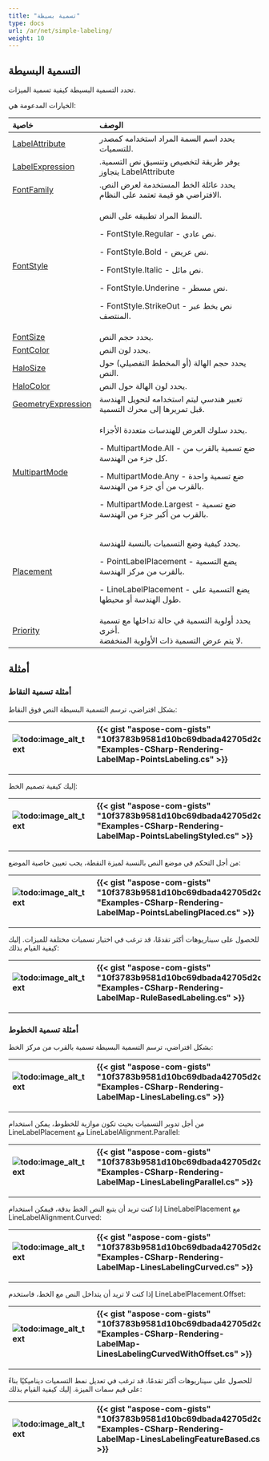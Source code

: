 ```yaml
---
title: "تسمية بسيطة"
type: docs
url: /ar/net/simple-labeling/
weight: 10
---
```


## **التسمية البسيطة**
تحدد التسمية البسيطة كيفية تسمية الميزات.

الخيارات المدعومة هي:

|**خاصية**|**الوصف**|
| :- | :- |
|[LabelAttribute](https://reference.aspose.com/gis/net/aspose.gis.rendering.labelings/simplelabeling/properties/labelattribute)|يحدد اسم السمة المراد استخدامه كمصدر للتسميات.|
|[LabelExpression](https://reference.aspose.com/gis/net/aspose.gis.rendering.labelings/simplelabeling/properties/labelexpression)|يوفر طريقة لتخصيص وتنسيق نص التسمية. يتجاوز LabelAttribute|
|[FontFamily](https://reference.aspose.com/gis/net/aspose.gis.rendering.labelings/simplelabeling/properties/fontfamily)|يحدد عائلة الخط المستخدمة لعرض النص. الافتراضي هو قيمة تعتمد على النظام.|
|[FontStyle](https://reference.aspose.com/gis/net/aspose.gis.rendering.labelings/simplelabeling/properties/fontstyle)|<p>النمط المراد تطبيقه على النص.</p><p>- FontStyle.Regular - نص عادي.</p><p>- FontStyle.Bold - نص عريض.</p><p>- FontStyle.Italic - نص مائل.</p><p>- FontStyle.Underine - نص مسطر.</p><p>- FontStyle.StrikeOut - نص بخط عبر المنتصف.</p>|
|[FontSize](https://reference.aspose.com/gis/net/aspose.gis.rendering.labelings/simplelabeling/properties/fontsize)|يحدد حجم النص.|
|[FontColor](https://reference.aspose.com/gis/net/aspose.gis.rendering.labelings/simplelabeling/properties/fontcolor)|يحدد لون النص.|
|[HaloSize](https://reference.aspose.com/gis/net/aspose.gis.rendering.labelings/simplelabeling/properties/halosize)|يحدد حجم الهالة (أو المخطط التفصيلي) حول النص.|
|[HaloColor](https://reference.aspose.com/gis/net/aspose.gis.rendering.labelings/simplelabeling/properties/halocolor)|يحدد لون الهالة حول النص.|
|[GeometryExpression](https://reference.aspose.com/gis/net/aspose.gis.rendering.labelings/simplelabeling/properties/geometryexpression)|تعبير هندسي ليتم استخدامه لتحويل الهندسة قبل تمريرها إلى محرك التسمية.|
|[MultipartMode](https://reference.aspose.com/gis/net/aspose.gis.rendering.labelings/simplelabeling/properties/multipartmode)|<p>يحدد سلوك العرض للهندسات متعددة الأجزاء.</p><p>- MultipartMode.All - ضع تسمية بالقرب من كل جزء من الهندسة.</p><p>- MultipartMode.Any - ضع تسمية واحدة بالقرب من أي جزء من الهندسة.</p><p>- MultipartMode.Largest - ضع تسمية بالقرب من أكبر جزء من الهندسة.</p>|
|[Placement](https://reference.aspose.com/gis/net/aspose.gis.rendering.labelings/simplelabeling/properties/placement)|<p>يحدد كيفية وضع التسميات بالنسبة للهندسة.</p><p>- PointLabelPlacement - يضع التسمية بالقرب من مركز الهندسة.</p><p>- LineLabelPlacement - يضع التسمية على طول الهندسة أو محيطها.</p>|
|[Priority](https://reference.aspose.com/gis/net/aspose.gis.rendering.labelings/simplelabeling/properties/priority)|يحدد أولوية التسمية في حالة تداخلها مع تسمية أخرى.<br>لا يتم عرض التسمية ذات الأولوية المنخفضة.|

## **أمثلة**
### **أمثلة تسمية النقاط**
بشكل افتراضي، ترسم التسمية البسيطة النص فوق النقاط:

|![todo:image_alt_text](simple-labeling_1.png)|{{< gist "aspose-com-gists" "10f3783b9581d10bc69dbada42705d2c" "Examples-CSharp-Rendering-LabelMap-PointsLabeling.cs" >}}|
| :- | :- |

-----
إليك كيفية تصميم الخط:

|![todo:image_alt_text](simple-labeling_2.png)|{{< gist "aspose-com-gists" "10f3783b9581d10bc69dbada42705d2c" "Examples-CSharp-Rendering-LabelMap-PointsLabelingStyled.cs" >}}|
| :- | :- |

-----
من أجل التحكم في موضع النص بالنسبة لميزة النقطة، يجب تعيين خاصية الموضع:

|![todo:image_alt_text](simple-labeling_3.png)|{{< gist "aspose-com-gists" "10f3783b9581d10bc69dbada42705d2c" "Examples-CSharp-Rendering-LabelMap-PointsLabelingPlaced.cs" >}}|
| :- | :- |

-----
للحصول على سيناريوهات أكثر تقدمًا، قد ترغب في اختيار تسميات مختلفة للميزات. إليك كيفية القيام بذلك:

|![todo:image_alt_text](simple-labeling_4.png)|{{< gist "aspose-com-gists" "10f3783b9581d10bc69dbada42705d2c" "Examples-CSharp-Rendering-LabelMap-RuleBasedLabeling.cs" >}}|
| :- | :- |

-----
### **أمثلة تسمية الخطوط**
بشكل افتراضي، ترسم التسمية البسيطة تسمية بالقرب من مركز الخط:

|![todo:image_alt_text](simple-labeling_5.png)|{{< gist "aspose-com-gists" "10f3783b9581d10bc69dbada42705d2c" "Examples-CSharp-Rendering-LabelMap-LinesLabeling.cs" >}}|
| :- | :- |

-----
من أجل تدوير التسميات بحيث تكون موازية للخطوط، يمكن استخدام LineLabelPlacement مع LineLabelAlignment.Parallel:

|![todo:image_alt_text](simple-labeling_6.png)|{{< gist "aspose-com-gists" "10f3783b9581d10bc69dbada42705d2c" "Examples-CSharp-Rendering-LabelMap-LinesLabelingParallel.cs" >}}|
| :- | :- |

-----
إذا كنت تريد أن يتبع النص الخط بدقة، فيمكن استخدام LineLabelPlacement مع LineLabelAlignment.Curved:

|![todo:image_alt_text](simple-labeling_7.png)|{{< gist "aspose-com-gists" "10f3783b9581d10bc69dbada42705d2c" "Examples-CSharp-Rendering-LabelMap-LinesLabelingCurved.cs" >}}|
| :- | :- |

-----
إذا كنت لا تريد أن يتداخل النص مع الخط، فاستخدم LineLabelPlacement.Offset:

|![todo:image_alt_text](simple-labeling_8.png)|{{< gist "aspose-com-gists" "10f3783b9581d10bc69dbada42705d2c" "Examples-CSharp-Rendering-LabelMap-LinesLabelingCurvedWithOffset.cs" >}}|
| :- | :- |

-----
للحصول على سيناريوهات أكثر تقدمًا، قد ترغب في تعديل نمط التسميات ديناميكيًا بناءً على قيم سمات الميزة. إليك كيفية القيام بذلك:

|![todo:image_alt_text](simple-labeling_9.png)|{{< gist "aspose-com-gists" "10f3783b9581d10bc69dbada42705d2c" "Examples-CSharp-Rendering-LabelMap-LinesLabelingFeatureBased.cs" >}}|
| :- | :- |
